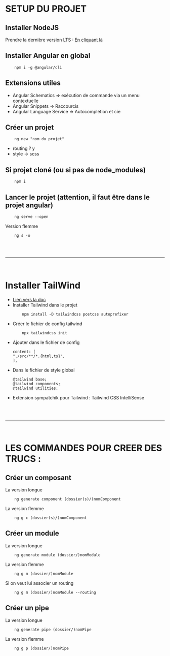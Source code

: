 # SETUP DU PROJET
## Installer NodeJS
Prendre la dernière version LTS : <a href="https://nodejs.org/en">En cliquant là</a>

## Installer Angular en global
```
    npm i -g @angular/cli
```
## Extensions utiles
- Angular Schematics => exécution de commande via un menu contextuelle
- Angular Snippets => Raccourcis
- Angular Language Service => Autocomplétion et cie
## Créer un projet
```
    ng new "nom du projet"
```
* routing ? y
* style -> scss
## Si projet cloné (ou si pas de node_modules)
```
    npm i
```
## Lancer le projet (attention, il faut être dans le projet angular)
```
    ng serve --open
```
Version flemme
```
    ng s -o
```
<br/>
<br/>
<hr/>
<br/>

# Installer TailWind
* <a href="https://tailwindcss.com/docs/guides/angular">Lien vers la doc</a>
* Installer Tailwind dans le projet
    ```
        npm install -D tailwindcss postcss autoprefixer
    ```
* Créer le fichier de config tailwind
    ```
        npx tailwindcss init
    ```
* Ajouter dans le fichier de config 
    ```
    content: [
    "./src/**/*.{html,ts}",
  ],
    ```
* Dans le fichier de style global 
    ```
    @tailwind base;
    @tailwind components;
    @tailwind utilities;
    ```
* Extension sympatchik pour Tailwind :
    Tailwind CSS IntelliSense


<br/>
<br/>
<hr/>
<br/>

# LES COMMANDES POUR CREER DES TRUCS :
## Créer un composant
La version longue
```
    ng generate component (dossier(s)/)nomComponent
```
La version flemme
```
    ng g c (dossier(s)/)nomComponent
```
## Créer un module
La version longue
```
    ng generate module (dossier/)nomModule
```
La version flemme
```
    ng g m (dossier/)nomModule
```
Si on veut lui associer un routing
```
    ng g m (dossier/)nomModule --routing 
```

## Créer un pipe
La version longue
```
    ng generate pipe (dossier/)nomPipe
```
La version flemme
```
    ng g p (dossier/)nomPipe
```